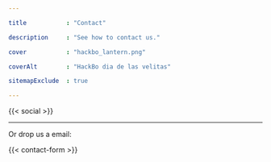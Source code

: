 ```yaml
---

title           : "Contact"

description     : "See how to contact us."

cover           : "hackbo_lantern.png"

coverAlt        : "HackBo dia de las velitas"

sitemapExclude  : true

---
```


{{< social >}}

---

Or drop us a email:

{{< contact-form >}}
